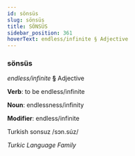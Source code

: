 ```yaml
---
id: sönsüs
slug: sönsüs
title: SÖNSÜS
sidebar_position: 361
hoverText: endless/infinite § Adjective
---
```


### sönsüs

*endless/infinite* **§** Adjective

**Verb**: to be endless/infinite

**Noun**: endlessness/infinity

**Modifier**: endless/infinite

Turkish sonsuz /sɔn.súz/

*Turkic Language Family*